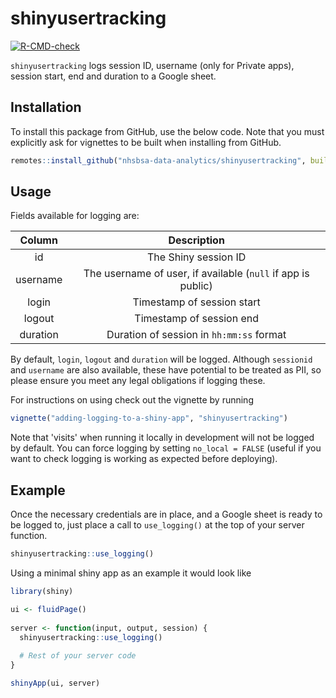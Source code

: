 
# shinyusertracking

<!-- badges: start -->
[![R-CMD-check](https://github.com/MarkMc1089/shinyusertracking/actions/workflows/R-CMD-check.yaml/badge.svg)](https://github.com/MarkMc1089/shinyusertracking/actions/workflows/R-CMD-check.yaml)
<!-- badges: end -->

`shinyusertracking` logs session ID, username (only for Private apps), session start, end and duration to a Google sheet.

## Installation

To install this package from GitHub, use the below code. Note that you must explicitly ask for vignettes to be built when installing from GitHub.

``` r
remotes::install_github("nhsbsa-data-analytics/shinyusertracking", build_vignettes = TRUE)
```

## Usage

Fields available for logging are:

Column|Description
:---:|:---: 
id|The Shiny session ID
username|The username of user, if available (`null` if app is public)
login|Timestamp of session start
logout|Timestamp of session end
duration|Duration of session in `hh:mm:ss` format

By default, `login`, `logout` and `duration` will be logged. Although `sessionid` and `username` are also available, these have potential to be treated as PII, so please ensure you meet any legal obligations if logging these.

For instructions on using check out the vignette by running

``` r
vignette("adding-logging-to-a-shiny-app", "shinyusertracking")
```

Note that 'visits' when running it locally in development will not be logged by default. You can force logging by setting `no_local = FALSE` (useful if you want to check logging is working as expected before deploying).

## Example

Once the necessary credentials are in place, and a Google sheet is ready to be logged to, just place a call to `use_logging()` at the top of your server function.

``` r
shinyusertracking::use_logging()
```

Using a minimal shiny app as an example it would look like

``` r
library(shiny)

ui <- fluidPage()
  
server <- function(input, output, session) {
  shinyusertracking::use_logging()
  
  # Rest of your server code
}

shinyApp(ui, server)
```
